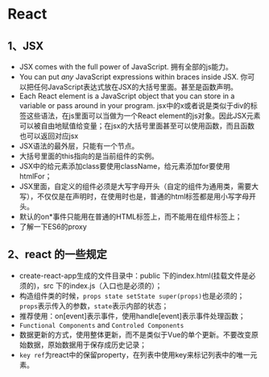 # React

## 1、JSX

* JSX comes with the full power of JavaScript. 拥有全部的js能力。
* You can put *any* JavaScript expressions within braces inside JSX. 你可以把任何JavaScript表达式放在JSX的大括号里面。甚至是函数声明。
* Each React element is a JavaScript object that you can store in a variable or pass around in your program. jsx中的x或者说是类似于div的标签这些语法，在js里面可以当做为一个React element的js对象。因此JSX元素可以被自由地赋值给变量；在jsx的大括号里面甚至可以使用函数，而且函数也可以返回对应jsx
* JSX语法的最外层，只能有一个节点。
* 大括号里面的this指向的是当前组件的实例。
* JSX中的给元素添加class要使用className，给元素添加for要使用htmlFor；
* JSX里面，自定义的组件必须是大写字母开头（自定的组件为通用类，需要大写），不仅仅是在声明时，在使用时也是，普通的html标签都是用小写字母开头。
* 默认的on*事件只能用在普通的HTML标签上，而不能用在组件标签上；
* 了解一下ES6的proxy

## 2、react 的一些规定
* create-react-app生成的文件目录中：public 下的index.html(挂载文件是必须的)，src 下的index.js（入口也是必须的）；
* 构造组件类的时候，`props state setState super(props)`也是必须的；`props`表示传入的参数，`state`表示内部的状态；
* 推荐使用：on[event]表示事件，使用handle[event]表示事件处理函数；
* `Functional Components` and `Controled Components`
* 数据更新的方式，使用整体更新，而不是类似于Vue的单个更新。不要改变原始数据，原始数据用于保存成历史记录；
* `key ref`为react中的保留property，在列表中使用key来标记列表中的唯一元素。

